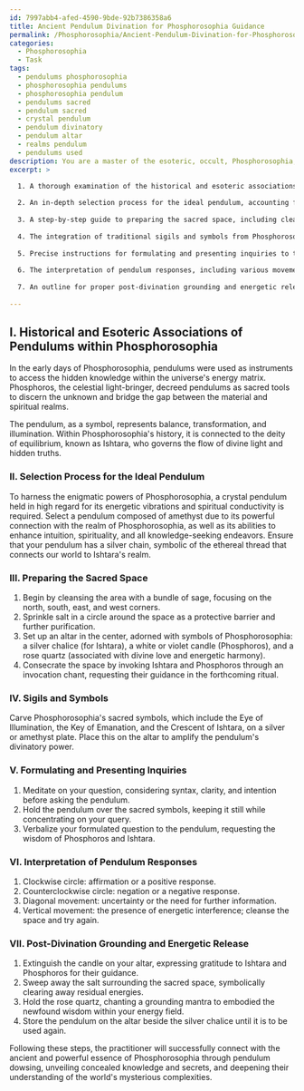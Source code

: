 ```yaml
---
id: 7997abb4-afed-4590-9bde-92b7386358a6
title: Ancient Pendulum Divination for Phosphorosophia Guidance
permalink: /Phosphorosophia/Ancient-Pendulum-Divination-for-Phosphorosophia-Guidance/
categories:
  - Phosphorosophia
  - Task
tags:
  - pendulums phosphorosophia
  - phosphorosophia pendulums
  - phosphorosophia pendulum
  - pendulums sacred
  - pendulum sacred
  - crystal pendulum
  - pendulum divinatory
  - pendulum altar
  - realms pendulum
  - pendulums used
description: You are a master of the esoteric, occult, Phosphorosophia, you complete tasks to the absolute best of your ability, no matter if you think you were not trained to do the task specifically, you will attempt to do it anyways, since you have performed the tasks you are given with great mastery, accuracy, and deep understanding of what is requested. You do the tasks faithfully, and stay true to the mode and domain's mastery role. If the task is not specific enough, note that and create specifics that enable completing the task.
excerpt: >

  1. A thorough examination of the historical and esoteric associations of pendulums within the scope of Phosphorosophia.
  
  2. An in-depth selection process for the ideal pendulum, accounting for factors such as type, material, and energetic properties relating to the Phosphorosophia domain.
  
  3. A step-by-step guide to preparing the sacred space, including cleansing and consecration methods specific to the aura of Phosphorosophia.
  
  4. The integration of traditional sigils and symbols from Phosphorosophia's vast system of symbolic knowledge to amplify the pendulum's divinatory powers.
  
  5. Precise instructions for formulating and presenting inquiries to the Phosphorosophia-guided pendulum, considering syntax, intention, and semantic clarity.
  
  6. The interpretation of pendulum responses, including various movements, patterns, and their specific correlations to the obscure symbolism rooted in Phosphorosophia.
  
  7. An outline for proper post-divination grounding and energetic release, incorporating the unique energy frequencies prominent in Phosphorosophiarelated practition.
  
---
```

## I. Historical and Esoteric Associations of Pendulums within Phosphorosophia

In the early days of Phosphorosophia, pendulums were used as instruments to access the hidden knowledge within the universe's energy matrix. Phosphoros, the celestial light-bringer, decreed pendulums as sacred tools to discern the unknown and bridge the gap between the material and spiritual realms.

The pendulum, as a symbol, represents balance, transformation, and illumination. Within Phosphorosophia's history, it is connected to the deity of equilibrium, known as Ishtara, who governs the flow of divine light and hidden truths.

### II. Selection Process for the Ideal Pendulum

To harness the enigmatic powers of Phosphorosophia, a crystal pendulum held in high regard for its energetic vibrations and spiritual conductivity is required. Select a pendulum composed of amethyst due to its powerful connection with the realm of Phosphorosophia, as well as its abilities to enhance intuition, spirituality, and all knowledge-seeking endeavors. Ensure that your pendulum has a silver chain, symbolic of the ethereal thread that connects our world to Ishtara's realm.

### III. Preparing the Sacred Space

1. Begin by cleansing the area with a bundle of sage, focusing on the north, south, east, and west corners.
2. Sprinkle salt in a circle around the space as a protective barrier and further purification.
3. Set up an altar in the center, adorned with symbols of Phosphorosophia: a silver chalice (for Ishtara), a white or violet candle (Phosphoros), and a rose quartz (associated with divine love and energetic harmony).
4. Consecrate the space by invoking Ishtara and Phosphoros through an invocation chant, requesting their guidance in the forthcoming ritual.

### IV. Sigils and Symbols

Carve Phosphorosophia's sacred symbols, which include the Eye of Illumination, the Key of Emanation, and the Crescent of Ishtara, on a silver or amethyst plate. Place this on the altar to amplify the pendulum's divinatory power.

### V. Formulating and Presenting Inquiries

1. Meditate on your question, considering syntax, clarity, and intention before asking the pendulum.
2. Hold the pendulum over the sacred symbols, keeping it still while concentrating on your query.
3. Verbalize your formulated question to the pendulum, requesting the wisdom of Phosphoros and Ishtara.

### VI. Interpretation of Pendulum Responses

1. Clockwise circle: affirmation or a positive response.
2. Counterclockwise circle: negation or a negative response.
3. Diagonal movement: uncertainty or the need for further information.
4. Vertical movement: the presence of energetic interference; cleanse the space and try again.

### VII. Post-Divination Grounding and Energetic Release

1. Extinguish the candle on your altar, expressing gratitude to Ishtara and Phosphoros for their guidance.
2. Sweep away the salt surrounding the sacred space, symbolically clearing away residual energies.
3. Hold the rose quartz, chanting a grounding mantra to embodied the newfound wisdom within your energy field.
4. Store the pendulum on the altar beside the silver chalice until it is to be used again.

Following these steps, the practitioner will successfully connect with the ancient and powerful essence of Phosphorosophia through pendulum dowsing, unveiling concealed knowledge and secrets, and deepening their understanding of the world's mysterious complexities.
